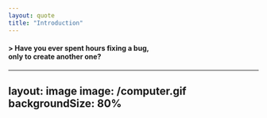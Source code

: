 ```yaml
---
layout: quote
title: "Introduction"
---
```


#### > Have you ever spent hours fixing a bug, <br>only to create __another one__?

<!--
Have you ever spent hours fixing a bug, only to create another one? <br>
[Pause and look around with a knowing smile.] <br>
Yeah, me neither - just kidding! We've all been there. <br>
Every time we fix one bug, it's like a sneaky gremlin pops up and says, 'Not so fast, buddy!'<br>
It's like playing bowling with a slippery ball - no matter how hard you try, something always goes wrong.<br>
-->

---
layout: image
image: /computer.gif
backgroundSize: 80%
---

<!--
[Brief laugh/pause] <br>
"Today, I'm here to show you how TDD can turn that chaotic, gutter-like state of our code into something truly great."<br>
-->
